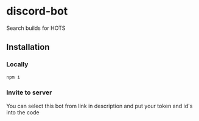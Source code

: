 # discord-bot

Search builds for HOTS

## Installation

### Locally

```sh
npm i
```

### Invite to server

You can select this bot from link in description and put your token and id's into the code
